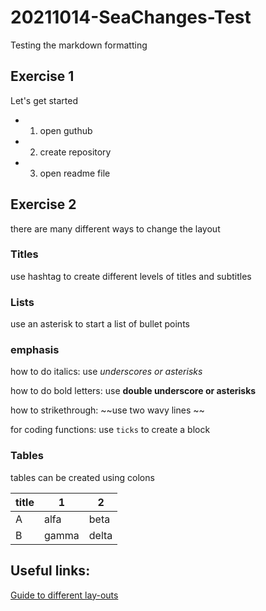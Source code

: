 # 20211014-SeaChanges-Test
Testing the markdown formatting

## Exercise 1
Let's get started

* 1. open guthub
* 2. create repository
* 3. open readme file

## Exercise 2

there are many different ways to change the layout

### Titles

use hashtag to create different levels of titles and subtitles

### Lists

use an asterisk to start a list of bullet points

### emphasis

how to do italics: use _underscores or asterisks_

how to do bold letters: use **double underscore or asterisks**

how to strikethrough: ~~use two wavy lines ~~ 

for coding functions: use `ticks` to create a block

### Tables

tables can be created using colons

| title | 1 | 2 |
|---|---|---|
| A | alfa | beta |
|B | gamma | delta | 



## Useful links:

[Guide to different lay-outs](https://github.com/adam-p/markdown-here/wiki/Markdown-Cheatsheet)


